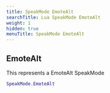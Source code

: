 ```yaml
---
title: SpeakMode EmoteAlt
searchTitle: Lua SpeakMode EmoteAlt
weight: 1
hidden: true
menuTitle: SpeakMode EmoteAlt
---
```

## EmoteAlt

This represents a EmoteAlt SpeakMode
```lua
SpeakMode.EmoteAlt
```